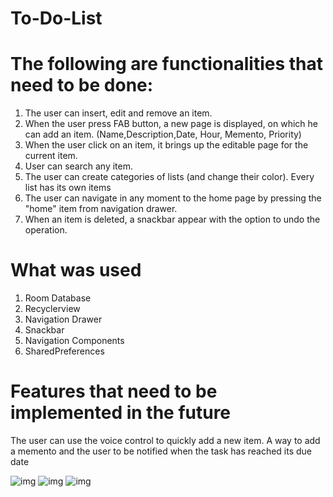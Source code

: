 # To-Do-List

# The following are functionalities that need to be done: 
1. The user can insert, edit and remove an item.
2. When the user press FAB button, a new page is displayed, on which he can add an item. (Name,Description,Date, Hour, Memento, Priority)
3. When the user click on an item, it brings up the editable page for the current item.
4. User can search any item.
6. The user can create categories of lists (and change their color). Every list has its own items
7. The user can navigate in any moment to the home page by pressing the "home" item from navigation drawer. 
8. When an item is deleted, a snackbar appear with the option to undo the operation.

# What was used
1. Room Database
2. Recyclerview
3. Navigation Drawer
4. Snackbar
5. Navigation Components
6. SharedPreferences

# Features that need to be implemented in the future 
The user can use the voice control to quickly add a new item.
A way to add a memento and the user to be notified when the task has reached its due date

![img](https://i.imgur.com/NgQGVbz.png) ![img](https://i.imgur.com/KC0ZnZe.png) ![img](https://i.imgur.com/C1zHLrY.png)
